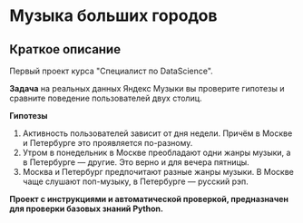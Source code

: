 # Музыка больших городов

##  Краткое описание
Первый проект курса "Специалист по DataScience".

**Задача** на реальных данных Яндекс Музыки вы проверите гипотезы и сравните поведение пользователей двух столиц.

**Гипотезы**
1. Активность пользователей зависит от дня недели. Причём в Москве и Петербурге это проявляется по-разному.
1. Утром в понедельник в Москве преобладают одни жанры музыки, а в Петербурге — другие. Это верно и для вечера пятницы.
1. Москва и Петербург предпочитают разные жанры музыки. В Москве чаще слушают поп-музыку, в Петербурге — русский рэп.

**Проект с инструкциями и автоматической проверкой, предназначен для проверки базовых знаний Python.**
